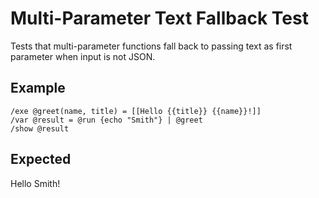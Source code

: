 # Multi-Parameter Text Fallback Test

Tests that multi-parameter functions fall back to passing text as first parameter when input is not JSON.

## Example

```mlld
/exe @greet(name, title) = [[Hello {{title}} {{name}}!]]
/var @result = @run {echo "Smith"} | @greet
/show @result
```

## Expected

Hello  Smith!